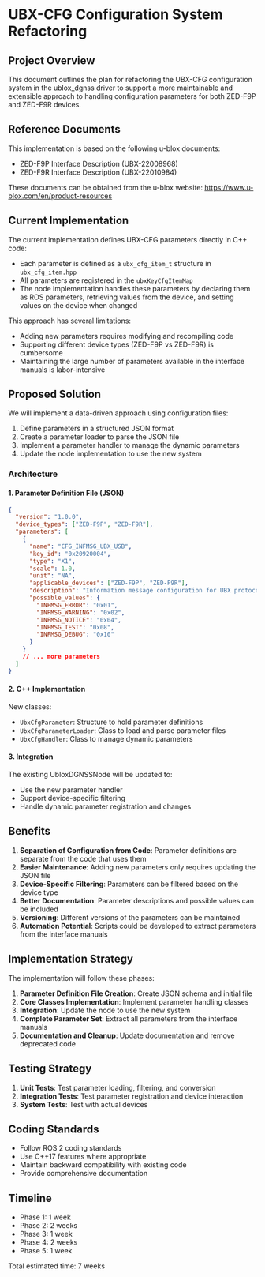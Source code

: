 # UBX-CFG Configuration System Refactoring

## Project Overview

This document outlines the plan for refactoring the UBX-CFG configuration system in the ublox_dgnss driver to support a more maintainable and extensible approach to handling configuration parameters for both ZED-F9P and ZED-F9R devices.

## Reference Documents

This implementation is based on the following u-blox documents:

- ZED-F9P Interface Description (UBX-22008968)
- ZED-F9R Interface Description (UBX-22010984)

These documents can be obtained from the u-blox website:
https://www.u-blox.com/en/product-resources

## Current Implementation

The current implementation defines UBX-CFG parameters directly in C++ code:

- Each parameter is defined as a `ubx_cfg_item_t` structure in `ubx_cfg_item.hpp`
- All parameters are registered in the `ubxKeyCfgItemMap`
- The node implementation handles these parameters by declaring them as ROS parameters, retrieving values from the device, and setting values on the device when changed

This approach has several limitations:
- Adding new parameters requires modifying and recompiling code
- Supporting different device types (ZED-F9P vs ZED-F9R) is cumbersome
- Maintaining the large number of parameters available in the interface manuals is labor-intensive

## Proposed Solution

We will implement a data-driven approach using configuration files:

1. Define parameters in a structured JSON format
2. Create a parameter loader to parse the JSON file
3. Implement a parameter handler to manage the dynamic parameters
4. Update the node implementation to use the new system

### Architecture

#### 1. Parameter Definition File (JSON)

```json
{
  "version": "1.0.0",
  "device_types": ["ZED-F9P", "ZED-F9R"],
  "parameters": [
    {
      "name": "CFG_INFMSG_UBX_USB",
      "key_id": "0x20920004",
      "type": "X1",
      "scale": 1.0,
      "unit": "NA",
      "applicable_devices": ["ZED-F9P", "ZED-F9R"],
      "description": "Information message configuration for UBX protocol on USB",
      "possible_values": {
        "INFMSG_ERROR": "0x01",
        "INFMSG_WARNING": "0x02",
        "INFMSG_NOTICE": "0x04",
        "INFMSG_TEST": "0x08",
        "INFMSG_DEBUG": "0x10"
      }
    }
    // ... more parameters
  ]
}
```

#### 2. C++ Implementation

New classes:
- `UbxCfgParameter`: Structure to hold parameter definitions
- `UbxCfgParameterLoader`: Class to load and parse parameter files
- `UbxCfgHandler`: Class to manage dynamic parameters

#### 3. Integration

The existing UbloxDGNSSNode will be updated to:
- Use the new parameter handler
- Support device-specific filtering
- Handle dynamic parameter registration and changes

## Benefits

1. **Separation of Configuration from Code**: Parameter definitions are separate from the code that uses them
2. **Easier Maintenance**: Adding new parameters only requires updating the JSON file
3. **Device-Specific Filtering**: Parameters can be filtered based on the device type
4. **Better Documentation**: Parameter descriptions and possible values can be included
5. **Versioning**: Different versions of the parameters can be maintained
6. **Automation Potential**: Scripts could be developed to extract parameters from the interface manuals

## Implementation Strategy

The implementation will follow these phases:

1. **Parameter Definition File Creation**: Create JSON schema and initial file
2. **Core Classes Implementation**: Implement parameter handling classes
3. **Integration**: Update the node to use the new system
4. **Complete Parameter Set**: Extract all parameters from the interface manuals
5. **Documentation and Cleanup**: Update documentation and remove deprecated code

## Testing Strategy

1. **Unit Tests**: Test parameter loading, filtering, and conversion
2. **Integration Tests**: Test parameter registration and device interaction
3. **System Tests**: Test with actual devices

## Coding Standards

- Follow ROS 2 coding standards
- Use C++17 features where appropriate
- Maintain backward compatibility with existing code
- Provide comprehensive documentation

## Timeline

- Phase 1: 1 week
- Phase 2: 2 weeks
- Phase 3: 1 week
- Phase 4: 2 weeks
- Phase 5: 1 week

Total estimated time: 7 weeks
